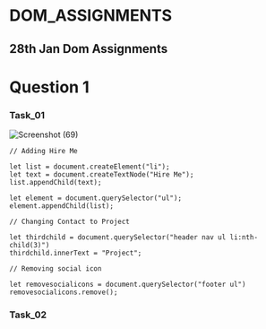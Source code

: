 # DOM_ASSIGNMENTS
## 28th Jan Dom Assignments

# Question 1
### Task_01
![Screenshot (69)](https://user-images.githubusercontent.com/97464092/215342223-dc2f11fb-56c3-4bed-85ac-4b86a970637b.png)

```
// Adding Hire Me

let list = document.createElement("li");
let text = document.createTextNode("Hire Me");
list.appendChild(text);

let element = document.querySelector("ul");
element.appendChild(list);

// Changing Contact to Project

let thirdchild = document.querySelector("header nav ul li:nth-child(3)")
thirdchild.innerText = "Project";

// Removing social icon

let removesocialicons = document.querySelector("footer ul")
removesocialicons.remove();
```

### Task_02
